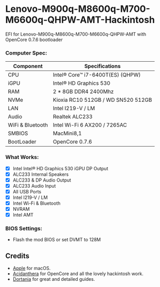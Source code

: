# Lenovo-M900q-M8600q-M700-M6600q-QHPW-AMT-Hackintosh
EFI for Lenovo-M900q-M8600q-M700-M6600q-QHPW-AMT with OpenCore 0.7.6 bootloader  

### Computer Spec:

| Component        | Specifications                         |
| ---------------- | ---------------------------------------|
| CPU              | Intel® Core™ i7-6400T(ES) (QHPW)       |
| iGPU             | Intel® HD Graphics 530                 |
| RAM              | 2 * 8GB DDR4 2400Mhz                   |
| NVMe             | Kioxia RC10 512GB / WD SN520 512GB     |
| LAN              | Intel I219-V / LM                      |
| Audio            | Realtek ALC233                         |
| WiFi & Bluetooth | Intel Wi-Fi 6 AX200 / 7265AC           |
| SMBIOS           | MacMini8,1                             |
| BootLoader       | OpenCore 0.7.6                         |

### What Works:

- [x] Intel Intel® HD Graphics 530 iGPU DP Output
- [x] ALC233 Internal Speakers
- [x] ALC233 & DP Audio Output
- [x] ALC233 Audio Input
- [x] All USB Ports
- [x] Intel I219-V / LM
- [x] Intel Wi-Fi & Bluetooth
- [x] NVRAM
- [x] Intel AMT

### BIOS Settings:

* Flash the mod BIOS or set DVMT to 128M

## Credits

- [Apple](https://apple.com) for macOS.
- [Acidanthera](https://github.com/acidanthera) for OpenCore and all the lovely hackintosh work.
- [Dortania](https://github.com/dortania) for great and detailed guides.
